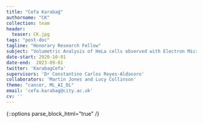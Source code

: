 ```yaml
---
title: "Cefa Karabağ"
authorname: "CK"
collection: team
header:
  teaser: CK.jpg
tags: "post-doc"
tagline: "Honorary Research Fellow"
subject: "Volumetric Analysis of HeLa cells observed with Electron Microscopy"
date-start: 2020-10-01
date-end:  2023-09-01
twitter: 'KarabagCefa'
supervisors: 'Dr Constantino Carlos Reyes-Aldasoro'
collaborators: 'Martin Jones and Lucy Collinson'
theme: "cancer, ML_AI_DL"
email: 'cefa.karabag@city.ac.uk'
cv: ''
---
```

{::options parse_block_html="true" /}

<p align= "justify">
